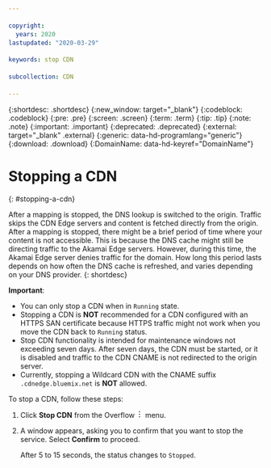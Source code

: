 ```yaml
---

copyright:
  years: 2020
lastupdated: "2020-03-29"

keywords: stop CDN

subcollection: CDN

---
```

{:shortdesc: .shortdesc}
{:new_window: target="_blank"}
{:codeblock: .codeblock}
{:pre: .pre}
{:screen: .screen}
{:term: .term}
{:tip: .tip}
{:note: .note}
{:important: .important}
{:deprecated: .deprecated}
{:external: target="_blank" .external}
{:generic: data-hd-programlang="generic"}
{:download: .download}
{:DomainName: data-hd-keyref="DomainName"}

# Stopping a CDN
{: #stopping-a-cdn}

After a mapping is stopped, the DNS lookup is switched to the origin. Traffic skips the CDN Edge servers and content is fetched directly from the origin. After a mapping is stopped, there might be a brief period of time where your content is not accessible. This is because the DNS cache might still be directing traffic to the Akamai Edge servers. However, during this time, the Akamai Edge server denies traffic for the domain. How long this period lasts depends on how often the DNS cache is refreshed, and varies depending on your DNS provider.
{: shortdesc}

**Important**:

   * You can only stop a CDN when in `Running` state.
   * Stopping a CDN is **NOT** recommended for a CDN configured with an HTTPS SAN certificate because HTTPS traffic might not work when you move the CDN back to `Running` status.
   * Stop CDN functionality is intended for maintenance windows not exceeding seven days. After seven days, the CDN must be started, or it is disabled and traffic to the CDN CNAME is not redirected to the origin server.
   * Currently, stopping a Wildcard CDN with the CNAME suffix `.cdnedge.bluemix.net` is **NOT** allowed.


To stop a CDN, follow these steps:

1. Click **Stop CDN** from the Overflow ![Overflow menu](images/overflow.png) menu.
2. A window appears, asking you to confirm that you want to stop the service. Select **Confirm** to proceed.

   After 5 to 15 seconds, the status changes to `Stopped`.
